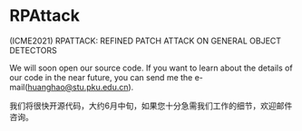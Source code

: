 # RPAttack
(ICME2021) RPATTACK: REFINED PATCH ATTACK ON GENERAL OBJECT DETECTORS 

We will soon open our source code.
If you want to learn about the details of our code in the near future, you can send me the e-mail(huanghao@stu.pku.edu.cn).

我们将很快开源代码，大约6月中旬，如果您十分急需我们工作的细节，欢迎邮件咨询。
